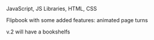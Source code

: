 JavaScript, JS Libraries, HTML, CSS

Flipbook with some added features: animated page turns 

v.2 will have a bookshelfs
